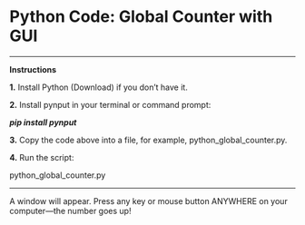 # **Python Code: Global Counter with GUI**

---

**Instructions**

**1.** 
Install Python (Download) if you don’t have it.

**2.** 
Install pynput in your terminal or command prompt:

***pip install pynput***

**3.** 
Copy the code above into a file, for example, python_global_counter.py.

**4.** Run the script: 

python_global_counter.py

-----------------------------
A window will appear.
Press any key or mouse button ANYWHERE on your computer—the number goes up!




